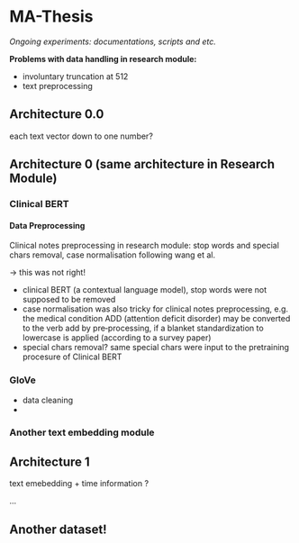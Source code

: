 # MA-Thesis

_Ongoing experiments: documentations, scripts and etc._

__Problems with data handling in research module:__

- involuntary truncation at 512
- text preprocessing


## Architecture 0.0

each text vector down to one number?

## Architecture 0 (same architecture in Research Module)

### Clinical BERT

#### Data Preprocessing

Clinical notes preprocessing in research module: stop words and special chars removal, case normalisation following wang et al.

-> this was not right!

- clinical BERT (a contextual language model), stop words were not supposed to be removed
- case normalisation was also tricky for clinical notes preprocessing, e.g. the medical condition ADD (attention deficit disorder) may be converted to the verb add by pre‐processing, if a blanket standardization to lowercase is applied (according to a survey paper)
- special chars removal? same special chars were input to the pretraining procesure of Clinical BERT



### GloVe

- data cleaning 
- 

### Another text embedding module


## Architecture 1

text emebedding + time information ?


...

## Another dataset!
